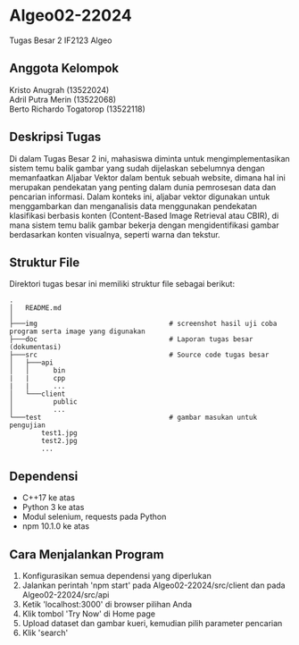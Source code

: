 # Algeo02-22024
Tugas Besar 2 IF2123 Algeo

## Anggota Kelompok
Kristo Anugrah  (13522024) <br/>
Adril Putra Merin (13522068) <br/>
Berto Richardo Togatorop (13522118) <br/>

## Deskripsi Tugas
Di dalam Tugas Besar 2 ini, mahasiswa diminta untuk mengimplementasikan sistem temu balik gambar yang sudah dijelaskan sebelumnya dengan memanfaatkan Aljabar Vektor dalam bentuk sebuah website, dimana hal ini merupakan pendekatan yang penting dalam dunia pemrosesan data dan pencarian informasi. Dalam konteks ini, aljabar vektor digunakan untuk menggambarkan dan menganalisis data menggunakan pendekatan klasifikasi berbasis konten (Content-Based Image Retrieval atau CBIR), di mana sistem temu balik gambar bekerja dengan mengidentifikasi gambar berdasarkan konten visualnya, seperti warna dan tekstur.

## Struktur File
Direktori tugas besar ini memiliki struktur file sebagai berikut:
```shell
.
│   README.md
│
├───img                                 # screenshot hasil uji coba program serta image yang digunakan            
├───doc                                 # Laporan tugas besar (dokumentasi)
├───src                                 # Source code tugas besar
│   ├───api
│   │      bin
|   |      cpp
|   |      ...
│   └───client
│          public
│          ...
└───test                                # gambar masukan untuk pengujian
        test1.jpg
        test2.jpg
        ...   
```
## Dependensi
* C++17 ke atas
* Python 3 ke atas
* Modul selenium, requests pada Python
* npm 10.1.0 ke atas

## Cara Menjalankan Program
1. Konfigurasikan semua dependensi yang diperlukan
2. Jalankan perintah 'npm start' pada Algeo02-22024/src/client dan pada Algeo02-22024/src/api
3. Ketik 'localhost:3000' di browser pilihan Anda
4. Klik tombol 'Try Now' di Home page
5. Upload dataset dan gambar kueri, kemudian pilih parameter pencarian
6. Klik 'search'
